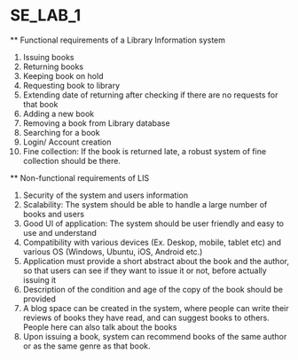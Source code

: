 # SE_LAB_1

** Functional requirements of a Library Information system

1. Issuing books
2. Returning books
3. Keeping book on hold
4. Requesting book to library
5. Extending date of returning after checking if there are no requests for that book
6. Adding a new book
7. Removing a book from Library database
8. Searching for a book
9. Login/ Account creation
10. Fine collection: If the book is returned late, a robust system of fine collection should be there.


** Non-functional requirements of LIS

1. Security of the system and users information
2. Scalability: The system should be able to handle a large number of books and users
3. Good UI of application: The system should be user friendly and easy to use and understand
4. Compatibility with various devices (Ex. Deskop, mobile, tablet etc) and various OS (Windows, Ubuntu, iOS, Android etc.)
5. Application must provide a short abstract about the book and the author, so that users can see if they want to issue it or not, before actually issuing it
6. Description of the condition and age of the copy of the book should be provided
7. A blog space can be created in the system, where people can write their reviews of books they have read, and can suggest books to others. People here can also talk about the books
8. Upon issuing a book, system can recommend books of the same author or as the same genre as that book.
